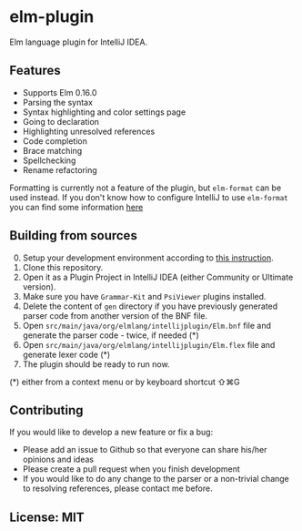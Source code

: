 # elm-plugin
Elm language plugin for IntelliJ IDEA.

## Features

- Supports Elm 0.16.0
- Parsing the syntax
- Syntax highlighting and color settings page
- Going to declaration 
- Highlighting unresolved references
- Code completion
- Brace matching
- Spellchecking
- Rename refactoring

Formatting is currently not a feature of the plugin, but `elm-format` can be used instead. If you don't know how to configure IntelliJ to use `elm-format` you can find some information [here](https://github.com/durkiewicz/elm-plugin/issues/9)

## Building from sources

0. Setup your development environment according to [this instruction](http://www.jetbrains.org/intellij/sdk/docs/basics/getting_started/setting_up_environment.html).
0. Clone this repository.
0. Open it as a Plugin Project in IntelliJ IDEA (either Community or Ultimate version).
0. Make sure you have `Grammar-Kit` and `PsiViewer` plugins installed.
0. Delete the content of `gen` directory if you have previously generated parser code from another version of the BNF file.
0. Open `src/main/java/org/elmlang/intellijplugin/Elm.bnf` file and generate the parser code - twice, if needed (*)
0. Open `src/main/java/org/elmlang/intellijplugin/Elm.flex` file and generate lexer code (*)
0. The plugin should be ready to run now.

(*) either from a context menu or by keyboard shortcut ⇧⌘G

## Contributing

If you would like to develop a new feature or fix a bug:
- Please add an issue to Github so that everyone can share his/her opinions and ideas
- Please create a pull request when you finish development
- If you would like to do any change to the parser or a non-trivial change to resolving references,
  please contact me before.

## License: MIT